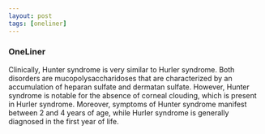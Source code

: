 ```yaml
---
layout: post
tags: [oneliner]
---
```



### OneLiner

Clinically, Hunter syndrome is very similar to Hurler syndrome. Both disorders are mucopolysaccharidoses that are characterized by an accumulation of heparan sulfate and dermatan sulfate. However, Hunter syndrome is notable for the absence of corneal clouding, which is present in Hurler syndrome. Moreover, symptoms of Hunter syndrome manifest between 2 and 4 years of age, while Hurler syndrome is generally diagnosed in the first year of life.

